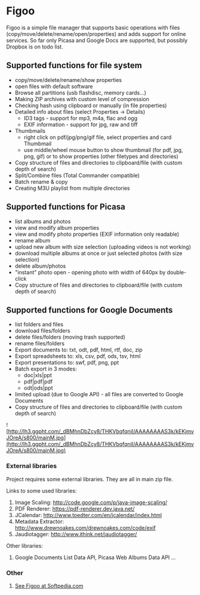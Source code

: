 # Figoo #
Figoo is a simple file manager that supports basic operations with files (copy/move/delete/rename/open/properties) and adds support for online services. So far only Picasa and Google Docs are supported, but possibly Dropbox is on todo list.

## Supported functions for file system ##
  * copy/move/delete/rename/show properties
  * open files with default software
  * Browse all partitions (usb flashdisc, memory cards...)
  * Making ZIP archives with custom level of compression
  * Checking hash using clipboard or manually (in file properties)
  * Detailed info about files (select Properties -> Details)
    * ID3 tags - support for mp3, m4a, flac and ogg
    * EXIF information - support for jpg, raw and tiff
  * Thumbmails
    * right click on pdf/jpg/png/gif file, select properties and card Thumbmail
    * use middle/wheel mouse button to show thumbmail (for pdf, jpg, png, gif) or to show properties (other filetypes and directories)
  * Copy structure of files and directories to clipboard/file (with custom depth of search)
  * Split/Combine files (Total Commander compatible)
  * Batch rename & copy
  * Creating M3U playlist from multiple directories

## Supported functions for Picasa ##
  * list albums and photos
  * view and modify album properties
  * view and modify photo properties (EXIF information only readable)
  * rename album
  * upload new album with size selection (uploading videos is not working)
  * download multiple albums at once or just selected photos (with size selection)
  * delete album/photos
  * "instant" photo open - opening photo with width of 640px by double-click
  * Copy structure of files and directories to clipboard/file (with custom depth of search)

## Supported functions for Google Documents ##
  * list folders and files
  * download files/folders
  * delete files/folders (moving trash supported)
  * rename files/folders
  * Export documents to: txt, odt, pdf, html, rtf, doc, zip
  * Export spreadsheets to: xls, csv, pdf, ods, tsv, html
  * Export presentations to: swf, pdf, png, ppt
  * Batch export in 3 modes:
    * doc|xls|ppt
    * pdf|pdf|pdf
    * odt|ods|ppt
  * limited upload (due to Google API) - all files are converted to Google Documents
  * Copy structure of files and directories to clipboard/file (with custom depth of search)



![http://lh3.ggpht.com/_dBMhnDbZcy8/THKVbqfqniI/AAAAAAAAS3k/kEKjmvJOreA/s800/mainM.jpg](http://lh3.ggpht.com/_dBMhnDbZcy8/THKVbqfqniI/AAAAAAAAS3k/kEKjmvJOreA/s800/mainM.jpg)


### External libraries ###
Project requires some external libraries. They are all in main zip file.

Links to some used libraries:
  1. Image Scaling: http://code.google.com/p/java-image-scaling/
  1. PDF Renderer: https://pdf-renderer.dev.java.net/
  1. JCalendar: http://www.toedter.com/en/jcalendar/index.html
  1. Metadata Extractor: http://www.drewnoakes.com/drewnoakes.com/code/exif
  1. Jaudiotagger: http://www.jthink.net/jaudiotagger/

Other libraries:
  1. Google Documents List Data API, Picasa Web Albums Data API ...

### Other ###
  1. [See Figoo at Softpedia.com](http://www.softpedia.com/get/System/File-Management/Figoo.shtml)